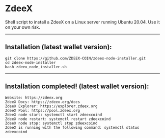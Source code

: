 # ZdeeX
Shell script to install a ZdeeX on a Linux server running Ubuntu 20.04. Use it on your own risk.

***
## Installation (latest wallet version):
```
git clone https://github.com/ZDEEX-COIN/zdeex-node-installer.git
cd zdeex-node-installer
bash zdeex_node_installer.sh

```

***
## Installation completed! (latest wallet version):
```
Website: https://zdeex.org
ZdeeX Docs: https://zdeex.org/docs
ZdeeX Explorer: https://explorer.zdeex.org
ZdeeX Pool: https://pool.zdeex.org
ZdeeX node start: systemctl start zdeexcoind
ZdeeX node restart: systemctl restart zdeexcoind
ZdeeX node stop: systemctl stop zdeexcoind
ZdeeX is running with the following command: systemctl status zdeexcoind

```
